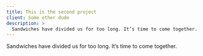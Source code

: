 ```yaml
---
title: This is the second project
client: Some other dude
description: >
  Sandwiches have divided us for too long. It’s time to come together.
---
```


Sandwiches have divided us for too long. It’s time to come together.
